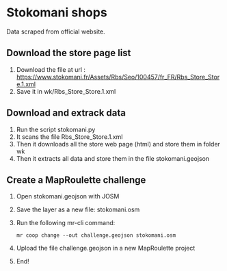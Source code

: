 # Stokomani shops

Data scraped from official website.

## Download the store page list

1. Download the file at url : https://www.stokomani.fr/Assets/Rbs/Seo/100457/fr_FR/Rbs_Store_Store.1.xml
2. Save it in wk/Rbs_Store_Store.1.xml

## Download and extrack data

1. Run the script stokomani.py
2. It scans the file Rbs_Store_Store.1.xml
3. Then it downloads all the store web page (html) and store them in folder wk
4. Then it extracts all data and store them in the file stokomani.geojson

## Create a MapRoulette challenge

1. Open stokomani.geojson with JOSM
2. Save the layer as a new file: stokomani.osm
3. Run the following mr-cli command:

    `mr coop change --out challenge.geojson stokomani.osm`
4. Upload the file challenge.geojson in a new MapRoulette project
5. End!
